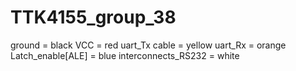 # TTK4155_group_38

ground = black
VCC = red
uart_Tx cable = yellow
uart_Rx = orange
Latch_enable[ALE] = blue 
interconnects_RS232 = white
